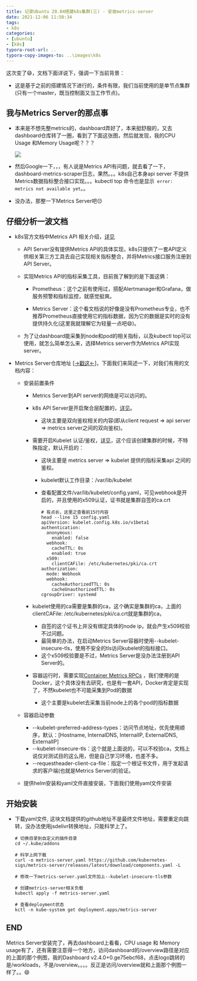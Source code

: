```yaml
---
title: 记录Ubuntu 20.04搭建k8s集群(三) - 安装metrics-server
date: 2021-12-06 11:50:34
tags:
- k8s
categories:
- [ubuntu]
- [k8s]
typora-root-url: ..
typora-copy-images-to: ..\images\k8s
---
```


 这次变了😄，文档下面详说下，强调一下当前背景：

- 这是基于之前的搭建情况下进行的，条件有限，我们当前使用的是单节点集群(只有一个master，既当控制面又当工作节点)。

## 我与Metrics Server的那点事

- 本来是不想先整metrics的，dashboard弄好了，本来挺舒服的，又去dashboard仓库转了一圈，看到了下面这张图，然后就发现，我的CPU Usage 和Memory Usage呢？？？

  ![](/blog/images/k8s/dashboard-sample.jpg)

- 然后Google一下，，，有人说是Metrics API有问题，就去看了一下，dashboard-metrics-scraper日志，果然。。。k8s自己本身api server 不提供Metrics数据指标整合接口实现。。。kubectl top 命令也是显示` error: metrics not available yet`。。

- 没办法，那整一下Metrics Server吧😔

## 仔细分析一波文档

- k8s官方文档中Metrics API 相关介绍，[详见](https://kubernetes.io/zh/docs/tasks/debug-application-cluster/resource-metrics-pipeline/)

  - API Server没有提供Metrics API的具体实现，k8s只提供了一套API定义供相关第三方工具去自己实现相关指标整合，并将Metrics接口服务注册到API Server。

  - 实现Metrics API的指标采集工具，目前我了解到的是下面这俩：
    - Prometheus：这个之前有使用过，搭配Alertmanager和Grafana，做服务预警和指标监控，就感觉挺爽。

    - Metrics Server：这个看文档说的好像是没有Prometheus专业，也不推荐Prometheus直接使用它的指标数据，因为它的数据是实时的没有提供持久化(这里我就理解它为轻量一点吧😄)。

  - 为了让dashboard能采集到node和pod的相关指标，以及kubectl top可以使用，就怎么简单怎么来，选择Metrics server作为Metrics API实现server。

- Metrics Server仓库地址 [[->戳这<-](https://github.com/kubernetes-sigs/metrics-server)]，下面我们来简述一下，对我们有用的文档内容：

  - 安装前置条件

    - Metrics Server到API server的网络是可以访问的。

    - k8s API Server是开启聚合层配置的，[详见](https://kubernetes.io/zh/docs/tasks/extend-kubernetes/configure-aggregation-layer/)。

      - 这块主要是双向鉴权相关的内容(即从client request => api server => metrics server之间的双向鉴权)。

    - 需要开启Kubelet 认证/鉴权，[详见](https://kubernetes.io/zh/docs/reference/command-line-tools-reference/kubelet-authentication-authorization/)，这个应该创建集群的时候，不特殊指定，默认开启的：

      - 这块主要是 metrics server => kubelet 提供的指标采集api 之间的鉴权。

      - kubelet默认工作目录：/var/lib/kubelet

      - 查看配置文件/var/lib/kubelet/config.yaml，可见webhook是开启的，并且使用的x509认证，证书就是集群自签的ca.crt

        ```shell
        # 有点长，这里之查看前15行内容
        head --line 15 config.yaml
        apiVersion: kubelet.config.k8s.io/v1beta1
        authentication:
          anonymous:
            enabled: false
          webhook:
            cacheTTL: 0s
            enabled: true
          x509:
            clientCAFile: /etc/kubernetes/pki/ca.crt
        authorization:
          mode: Webhook
          webhook:
            cacheAuthorizedTTL: 0s
            cacheUnauthorizedTTL: 0s
        cgroupDriver: systemd
        ```

    - kubelet使用的ca需要是集群的ca，这个确实是集群的ca，上面的clientCAFile: /etc/kubernetes/pki/ca.crt就是集群的ca，
      - 自签的这个证书上并没有绑定具体的node ip，就会产生x509校验不过问题。
      - 最简单的办法，在启动Metrics Server容器时使用--kubelet-insecure-tls，使用不安全的tls访问kubelet的指标接口。
      - 这个x509校验要是不过，Metrics Server是没办法注册到API Server的。
    - 容器运行时，需要实现[Container Metrics RPCs](https://github.com/kubernetes/community/blob/master/contributors/devel/sig-node/cri-container-stats.md) ，我们使用的是Docker，这个具体没有去研究，也是有一套API，Docker肯定是实现了，不然kubelet也不可能采集到Pod的数据
      - 这个主要是kubelet去采集当前node上的各个pod的指标数据

  - 容器启动参数

    - --kubelet-preferred-address-types：访问节点地址，优先使用顺序，默认：[Hostname, InternalDNS, InternalIP, ExternalDNS, ExternalIP]
    - --kubelet-insecure-tls：这个就是上面说的，可以不校验ca，文档上说仅对测试目的这么用，但是自己学习环境，也差不多。
    - --requestheader-client-ca-file：指定一个根证书文件，用于发起请求的客户端(也就是Metrics Server)的验证。

  - 提供helm安装和yaml文件直接安装，下面我们使用yaml文件安装

##  开始安装

- 下载yaml文件, 这块文档提供的github地址不是最终文件地址，需要重定向跳转，没办法使用jsdelivr转换地址，只能科学上了。

  ```shell
  # 切换目录到自定义的插件目录
  cd ~/.kube/addons
  
  # 科学上网下载
  curl -o metrics-server.yaml https://github.com/kubernetes-sigs/metrics-server/releases/latest/download/components.yaml -L
  
  # 修改一下metrics-server.yaml文件加上--kubelet-insecure-tls参数
  
  # 创建metrics-server相关负载
  kubectl apply -f metrics-server.yaml
  
  # 查看deployment状态
  kctl -n kube-system get deployment.apps/metrics-server
  ```

## END

Metrics Server安装完了，再去dashboard上看看，CPU usage 和 Memory usage有了，还有需要注意得一个地方，访问dashboard的/overview路径是对应的上面的那个例图，我的Dashboard v2.4.0+0.ge75ebcf68，点击logo跳转的是/workloads，不是/overview。。。。反正是访问/overview就和上面那个例图一样了。。😄

